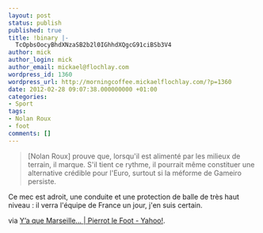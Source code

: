 ```yaml
---
layout: post
status: publish
published: true
title: !binary |-
  TcOpbsOocyBhdXNzaSB2b2l0IGhhdXQgcG91ciBSb3V4
author: mick
author_login: mick
author_email: mickael@flochlay.com
wordpress_id: 1360
wordpress_url: http://morningcoffee.mickaelflochlay.com/?p=1360
date: 2012-02-28 09:07:38.000000000 +01:00
categories:
- Sport
tags:
- Nolan Roux
- foot
comments: []
---
```

<blockquote>[Nolan Roux] prouve que, lorsqu'il est alimenté par les milieux de terrain, il marque. S'il tient ce rythme, il pourrait même constituer une alternative crédible pour l'Euro, surtout si la méforme de Gameiro persiste.</blockquote>
Ce mec est adroit, une conduite et une protection de balle de très haut niveau : il verra l'équipe de France un jour, j'en suis certain.

via <a href="http://fr.sports.yahoo.com/blogs/pierrot-le-foot/marseille-000314530.html">Y’a que Marseille… | Pierrot le Foot - Yahoo!</a>.
